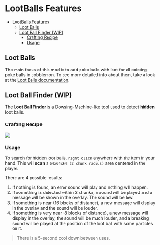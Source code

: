 # LootBalls Features

<!-- TOC -->
* [LootBalls Features](#lootballs-features)
  * [Loot Balls](#loot-balls)
  * [Loot Ball Finder (WIP)](#loot-ball-finder-wip)
    * [Crafting Recipe](#crafting-recipe)
    * [Usage](#usage)
<!-- TOC -->

## Loot Balls
The main focus of this mod is to add poke balls with loot for all existing poké balls in cobblemon.
To see more detailed info about them, take a look at the [Loot Balls documentation](https://github.com/ResistorCat/cobblemon-loot-balls/blob/main/docs/Lootballs.md).

## Loot Ball Finder (WIP)
The **Loot Ball Finder** is a Dowsing-Machine-like tool used to detect **hidden** loot balls.

### Crafting Recipe
![](https://github.com/ResistorCat/cobblemon-loot-balls/blob/main/docs/assets/loot_ball_finder_recipe.png?raw=true)

### Usage
To search for hidden loot balls, `right-click` anywhere with the item
in your hand. This will **scan** a `64x64x64 (2 chunk radius)` area centered in
the player.

There are 4 possible results:
1. If nothing is found, an error sound will play and nothing will happen.
2. If something is detected within 2 chunks, a sound will be played and
a message will be shown in the overlay. The sound will be low.
3. If something is near (16 blocks of distance), a new message will
display in the overlay and the sound will be louder.
4. If something is very near (8 blocks of distance), a new message will
display in the overlay, the sound will be much louder, and a breaking sound
will be played at the position of the loot ball with some particles on it.

> There is a 5-second cool down between uses.